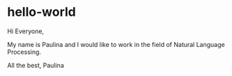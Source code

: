# hello-world

Hi Everyone,

My name is Paulina and I would like to work in the field of Natural Language Processing. 

All the best,
Paulina
